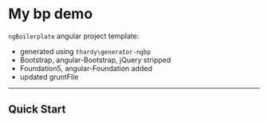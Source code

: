 # My bp demo

`ngBoilerplate` angular project template:
 * generated using `thardy\generator-ngbp`
 * Bootstrap, angular-Bootstrap, jQuery stripped
 * Foundation5, angular-Foundation added
 * updated gruntFile

***

## Quick Start
